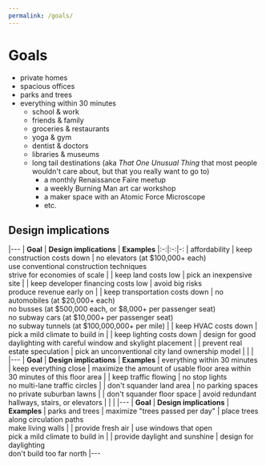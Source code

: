 ```yaml
---
permalink: /goals/
---
```


# Goals

+ private homes
+ spacious offices
+ parks and trees
+ everything within 30 minutes
  - school & work
  - friends & family
  - groceries & restaurants
  - yoga & gym
  - dentist & doctors 
  - libraries & museums
  - long tail destinations (aka _That One Unusual Thing_ that most people wouldn't care about, but that you really want to go to)
    - a monthly Renaissance Faire meetup
    - a weekly Burning Man art car workshop
    - a maker space with an Atomic Force Microscope
    - etc.

## Design implications

|---
| **Goal** | **Design implications** | **Examples**
|:-:|:-:|-:
| affordability | keep construction costs down       | no elevators (at $100,000+ each) <br> use conventional construction techniques <br> strive for economies of scale
|               | keep land costs low                | pick an inexpensive site
|               | keep developer financing costs low | avoid big risks <br> produce revenue early on
|               | keep transportation costs down     | no automobiles (at $20,000+ each) <br> no busses (at $500,000 each, or $8,000+ per passenger seat) <br> no subway cars (at $10,000+ per passenger seat) <br> no subway tunnels (at $100,000,000+ per mile) 
|               | keep HVAC costs down               | pick a mild climate to build in
|               | keep lighting costs down           | design for good daylighting with careful window and skylight placement
|               | prevent real estate speculation    | pick an unconventional city land ownership model 
|               |  | 
|---
| **Goal** | **Design implications** | **Examples**
| everything within 30 minutes | keep everything close      | maximize the amount of usable floor area within 30 minutes of this floor area
|                              | keep traffic flowing       | no stop lights <br> no multi-lane traffic circles
|                              | don't squander land area   | no parking spaces <br> no private suburban lawns
|                              | don't squander floor space | avoid redundant hallways, stairs, or elevators
|                              |  | 
|---
| **Goal** | **Design implications** | **Examples**
| parks and trees | maximize "trees passed per day" | place trees along circulation paths <br> make living walls
|                 | provide fresh air               | use windows that open <br> pick a mild climate to build in
|                 | provide daylight and sunshine   | design for daylighting <br> don't build too far north
|---




